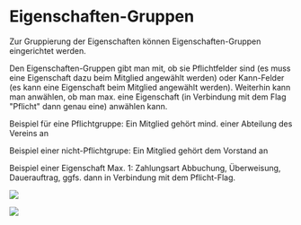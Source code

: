 # Eigenschaften-Gruppen

Zur Gruppierung der Eigenschaften können Eigenschaften-Gruppen eingerichtet werden.

Den Eigenschaften-Gruppen gibt man mit, ob sie Pflichtfelder sind \(es muss eine Eigenschaft dazu beim Mitglied angewählt werden\) oder Kann-Felder \(es kann eine Eigenschaft beim Mitglied angewählt werden\). Weiterhin kann man anwählen, ob man max. eine Eigenschaft \(in Verbindung mit dem Flag "Pflicht" dann genau eine\) anwählen kann.

Beispiel für eine Pflichtgruppe: Ein Mitglied gehört mind. einer Abteilung des Vereins an

Beispiel einer nicht-Pflichtgrupe: Ein Mitglied gehört dem Vorstand an

Beispiel einer Eigenschaft Max. 1: Zahlungsart Abbuchung, Überweisung, Dauerauftrag, ggfs. dann in Verbindung mit dem Pflicht-Flag.

![](../../../assets/eigenschaftengruppeuebersicht.png)

![](../../../assets/eigenschaftengruppe.png)
